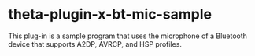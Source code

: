 # theta-plugin-x-bt-mic-sample
This plug-in is a sample program that uses the microphone of a Bluetooth device that supports A2DP, AVRCP, and HSP profiles.
